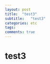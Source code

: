 ```yaml
---
layout: post
title:  "test3"
subtitle:   "test3"
categories: etc
tags: 
comments: true
---
```


# test3


